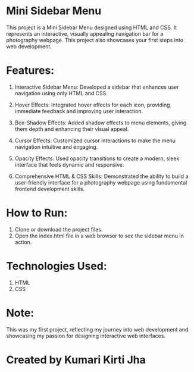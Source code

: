 # Mini Sidebar Menu
This project is a Mini Sidebar Menu designed using HTML and CSS. It represents an interactive, visually appealing navigation bar for a photography webpage. This project also showcases your first steps into web development.


# Features:

1. Interactive Sidebar Menu: Developed a sidebar that enhances user navigation using only HTML and CSS.

2. Hover Effects: Integrated hover effects for each icon, providing immediate feedback and improving user interaction.

3. Box-Shadow Effects: Added shadow effects to menu elements, giving them depth and enhancing their visual appeal.

4. Cursor Effects: Customized cursor interactions to make the menu navigation intuitive and engaging.

5. Opacity Effects: Used opacity transitions to create a modern, sleek interface that feels dynamic and responsive.

6. Comprehensive HTML & CSS Skills:
Demonstrated the ability to build a user-friendly interface for a photography webpage using fundamental frontend development skills.


# How to Run:
1. Clone or download the project files.
2. Open the index.html file in a web browser to see the sidebar menu in action.


# Technologies Used:
1. HTML
2. CSS


# Note:
This was my first project, reflecting my journey into web development and showcasing my passion for designing interactive web interfaces.


# Created by Kumari Kirti Jha
